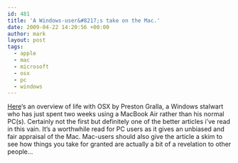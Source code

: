 ```yaml
---
id: 481
title: 'A Windows-user&#8217;s take on the Mac.'
date: 2009-04-22 14:20:56 +00:00
author: mark
layout: post
tags:
  - apple
  - mac
  - microsoft
  - osx
  - pc
  - windows
---
```

[Here](http://www.thestandard.com/news/2009/04/16/windows-guru-spends-two-weeks-mac)&#8216;s an overview of life with OSX by Preston Gralla, a Windows stalwart who has just spent two weeks using a MacBook Air rather than his normal PC(s). Certainly not the first but definitely one of the better articles i&#8217;ve read in this vain. It&#8217;s a worthwhile read for PC users as it gives an unbiased and fair appraisal of the Mac. Mac-users should also give the article a skim to see how things you take for granted are actually a bit of a revelation to other people&#8230;